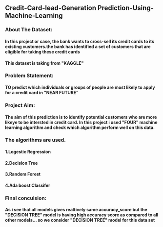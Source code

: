 ## Credit-Card-lead-Generation Prediction-Using-Machine-Learning

### About The Dataset:
#### In this project or case, the bank wants to cross-sell its credit cards to its existing customers.the bank has identified a set of customers that are eligible for taking these credit cards
#### This dataset is taking from "KAGGLE"

### Problem Statement:
#### TO predict which individuals or groups of people are most likely to apply for a credit card in "NEAR FUTURE" 

### Project Aim: 
#### The aim of this prediction is to identify potential customers who are more likeye to be intersted in credit card. In this project i used "FOUR" machine learning algorithm and check which algorithm perform well on this data.

### The algorithms are used.
#### 1.Logestic Regression
#### 2.Decision Tree
#### 3.Random Forest
#### 4.Ada boost Classifer

### Final conculsion: 
#### As i see that all models gives realtively same accuracy_score but the "DECISION TREE" model is having high accuracy score as compared to all other models... so we consider "DECISION TREE" model for this data set
